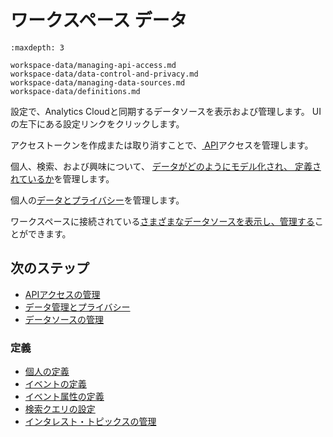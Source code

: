 # ワークスペース データ

```{toctree}
:maxdepth: 3

workspace-data/managing-api-access.md
workspace-data/data-control-and-privacy.md
workspace-data/managing-data-sources.md
workspace-data/definitions.md
```

設定で、Analytics Cloudと同期するデータソースを表示および管理します。 UIの左下にある設定リンクをクリックします。

アクセストークンを作成または取り消すことで、[ API](./workspace-data/managing-api-access.md)アクセスを管理します。

個人、検索、および興味について、 [データがどのようにモデル化され、 定義されているか](./workspace-data/definitions.md)を管理します。

個人の[データとプライバシー](./workspace-data/data-control-and-privacy.md)を管理します。

ワークスペースに接続されている[さまざまなデータソースを表示し、管理する](./workspace-data/managing-data-sources.md)ことができます。

<a name="next-steps" />

## 次のステップ

- [APIアクセスの管理](./workspace-data/managing-api-access.md)
- [データ管理とプライバシー](./workspace-data/data-control-and-privacy.md)
- [データソースの管理](./workspace-data/managing-data-sources.md)

<a name="definitions" />

### 定義

- [個人の定義](./workspace-data/definitions/definitions-for-individuals.md)
- [イベントの定義](./workspace-data/definitions/definitions-for-events.md)
- [イベント属性の定義](./workspace-data/definitions/definitions-for-event-attributes.md)
- [検索クエリの設定](./workspace-data/definitions/setting-a-search-query.md)
- [インタレスト・トピックスの管理](./workspace-data/definitions/managing-interest-topics.md)